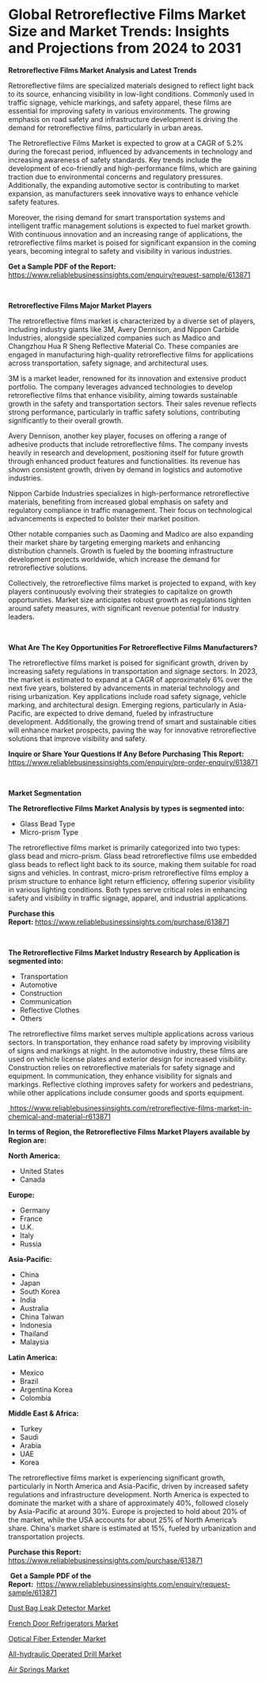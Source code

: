 <p><h1>Global Retroreflective Films Market Size and Market Trends: Insights and Projections from 2024 to 2031</h1></p><p><strong>Retroreflective Films Market Analysis and Latest Trends</strong></p>
<p><p>Retroreflective films are specialized materials designed to reflect light back to its source, enhancing visibility in low-light conditions. Commonly used in traffic signage, vehicle markings, and safety apparel, these films are essential for improving safety in various environments. The growing emphasis on road safety and infrastructure development is driving the demand for retroreflective films, particularly in urban areas.</p><p>The Retroreflective Films Market is expected to grow at a CAGR of 5.2% during the forecast period, influenced by advancements in technology and increasing awareness of safety standards. Key trends include the development of eco-friendly and high-performance films, which are gaining traction due to environmental concerns and regulatory pressures. Additionally, the expanding automotive sector is contributing to market expansion, as manufacturers seek innovative ways to enhance vehicle safety features.</p><p>Moreover, the rising demand for smart transportation systems and intelligent traffic management solutions is expected to fuel market growth. With continuous innovation and an increasing range of applications, the retroreflective films market is poised for significant expansion in the coming years, becoming integral to safety and visibility in various industries.</p></p>
<p><strong>Get a Sample PDF of the Report:&nbsp;</strong> <a href="https://www.reliablebusinessinsights.com/enquiry/request-sample/613871?utm_campaign=1091&utm_medium=2&utm_source=Github&utm_content=ia&utm_term=30092024&utm_id=retroreflective-films">https://www.reliablebusinessinsights.com/enquiry/request-sample/613871</a></p>
<p>&nbsp;</p>
<p><strong>Retroreflective Films Major Market Players</strong></p>
<p><p>The retroreflective films market is characterized by a diverse set of players, including industry giants like 3M, Avery Dennison, and Nippon Carbide Industries, alongside specialized companies such as Madico and Changzhou Hua R Sheng Reflective Material Co. These companies are engaged in manufacturing high-quality retroreflective films for applications across transportation, safety signage, and architectural uses.</p><p>3M is a market leader, renowned for its innovation and extensive product portfolio. The company leverages advanced technologies to develop retroreflective films that enhance visibility, aiming towards sustainable growth in the safety and transportation sectors. Their sales revenue reflects strong performance, particularly in traffic safety solutions, contributing significantly to their overall growth.</p><p>Avery Dennison, another key player, focuses on offering a range of adhesive products that include retroreflective films. The company invests heavily in research and development, positioning itself for future growth through enhanced product features and functionalities. Its revenue has shown consistent growth, driven by demand in logistics and automotive industries.</p><p>Nippon Carbide Industries specializes in high-performance retroreflective materials, benefiting from increased global emphasis on safety and regulatory compliance in traffic management. Their focus on technological advancements is expected to bolster their market position.</p><p>Other notable companies such as Daoming and Madico are also expanding their market share by targeting emerging markets and enhancing distribution channels. Growth is fueled by the booming infrastructure development projects worldwide, which increase the demand for retroreflective solutions.</p><p>Collectively, the retroreflective films market is projected to expand, with key players continuously evolving their strategies to capitalize on growth opportunities. Market size anticipates robust growth as regulations tighten around safety measures, with significant revenue potential for industry leaders.</p></p>
<p>&nbsp;</p>
<p><strong>What Are The Key Opportunities For Retroreflective Films Manufacturers?</strong></p>
<p><p>The retroreflective films market is poised for significant growth, driven by increasing safety regulations in transportation and signage sectors. In 2023, the market is estimated to expand at a CAGR of approximately 6% over the next five years, bolstered by advancements in material technology and rising urbanization. Key applications include road safety signage, vehicle marking, and architectural design. Emerging regions, particularly in Asia-Pacific, are expected to drive demand, fueled by infrastructure development. Additionally, the growing trend of smart and sustainable cities will enhance market prospects, paving the way for innovative retroreflective solutions that improve visibility and safety.</p></p>
<p><strong>Inquire or Share Your Questions If Any Before Purchasing This Report:</strong> <a href="https://www.reliablebusinessinsights.com/enquiry/pre-order-enquiry/613871?utm_campaign=1091&utm_medium=2&utm_source=Github&utm_content=ia&utm_term=30092024&utm_id=retroreflective-films">https://www.reliablebusinessinsights.com/enquiry/pre-order-enquiry/613871</a></p>
<p>&nbsp;</p>
<p><strong>Market Segmentation</strong></p>
<p><strong>The Retroreflective Films Market Analysis by types is segmented into:</strong></p>
<p><ul><li>Glass Bead Type</li><li>Micro-prism Type</li></ul></p>
<p><p>The retroreflective films market is primarily categorized into two types: glass bead and micro-prism. Glass bead retroreflective films use embedded glass beads to reflect light back to its source, making them suitable for road signs and vehicles. In contrast, micro-prism retroreflective films employ a prism structure to enhance light return efficiency, offering superior visibility in various lighting conditions. Both types serve critical roles in enhancing safety and visibility in traffic signage, apparel, and industrial applications.</p></p>
<p><strong>Purchase this Report:&nbsp;</strong><a href="https://www.reliablebusinessinsights.com/purchase/613871?utm_campaign=1091&utm_medium=2&utm_source=Github&utm_content=ia&utm_term=30092024&utm_id=retroreflective-films">https://www.reliablebusinessinsights.com/purchase/613871</a></p>
<p>&nbsp;</p>
<p><strong>The Retroreflective Films Market Industry Research by Application is segmented into:</strong></p>
<p><ul><li>Transportation</li><li>Automotive</li><li>Construction</li><li>Communication</li><li>Reflective Clothes</li><li>Others</li></ul></p>
<p><p>The retroreflective films market serves multiple applications across various sectors. In transportation, they enhance road safety by improving visibility of signs and markings at night. In the automotive industry, these films are used on vehicle license plates and exterior design for increased visibility. Construction relies on retroreflective materials for safety signage and equipment. In communication, they enhance visibility for signals and markings. Reflective clothing improves safety for workers and pedestrians, while other applications include consumer goods and sports equipment.</p></p>
<p><a href="https://www.reliablebusinessinsights.com/retroreflective-films-market-in-chemical-and-material-r613871?utm_campaign=1091&utm_medium=2&utm_source=Github&utm_content=ia&utm_term=30092024&utm_id=retroreflective-films">&nbsp;https://www.reliablebusinessinsights.com/retroreflective-films-market-in-chemical-and-material-r613871</a></p>
<p><strong>In terms of Region, the Retroreflective Films Market Players available by Region are:</strong></p>
<p>
    <p> <strong> North America: </strong>
        <ul>
            <li>United States</li>
            <li>Canada</li>
        </ul>
        </p> 
    <p> <strong> Europe: </strong>
        <ul>
            <li>Germany</li>
            <li>France</li>
            <li>U.K.</li>
            <li>Italy</li>
            <li>Russia</li>
        </ul>
        </p> 
    <p> <strong> Asia-Pacific: </strong>
        <ul>
            <li>China</li>
            <li>Japan</li>
            <li>South Korea</li>
            <li>India</li>
            <li>Australia</li>
            <li>China Taiwan</li>
            <li>Indonesia</li>
            <li>Thailand</li>
            <li>Malaysia</li>
        </ul>
        </p> 
    <p> <strong> Latin America: </strong>
        <ul>
            <li>Mexico</li>
            <li>Brazil</li>
            <li>Argentina Korea</li>
            <li>Colombia</li>
        </ul>
        </p> 
    <p> <strong> Middle East & Africa: </strong>
        <ul>
            <li>Turkey</li>
            <li>Saudi</li>
            <li>Arabia</li>
            <li>UAE</li>
            <li>Korea</li>
        </ul>
    </p>
    </p>
<p><p>The retroreflective films market is experiencing significant growth, particularly in North America and Asia-Pacific, driven by increased safety regulations and infrastructure development. North America is expected to dominate the market with a share of approximately 40%, followed closely by Asia-Pacific at around 30%. Europe is projected to hold about 20% of the market, while the USA accounts for about 25% of North America’s share. China's market share is estimated at 15%, fueled by urbanization and transportation projects.</p></p>
<p><strong>Purchase this Report: </strong><a href="https://www.reliablebusinessinsights.com/purchase/613871?utm_campaign=1091&utm_medium=2&utm_source=Github&utm_content=ia&utm_term=30092024&utm_id=retroreflective-films">https://www.reliablebusinessinsights.com/purchase/613871</a></p>
<p>&nbsp;<strong>Get a Sample PDF of the Report:&nbsp;&nbsp;</strong><a href="https://www.reliablebusinessinsights.com/enquiry/request-sample/613871?utm_campaign=1091&utm_medium=2&utm_source=Github&utm_content=ia&utm_term=30092024&utm_id=retroreflective-films">https://www.reliablebusinessinsights.com/enquiry/request-sample/613871</a></p>
<p><strong></strong></p>
<p><p><a href="https://github.com/HACHEMALEX/Market-Research-Report-List-1/blob/main/dust-bag-leak-detector-market.md?utm_campaign=1091&utm_medium=2&utm_source=Github&utm_content=ia&utm_term=30092024&utm_id=retroreflective-films">Dust Bag Leak Detector Market</a></p><p><a href="https://www.linkedin.com/pulse/emerging-opportunities-challenges-global-french-door-refrigerators-o25ae?utm_campaign=1091&utm_medium=2&utm_source=Github&utm_content=ia&utm_term=30092024&utm_id=retroreflective-films">French Door Refrigerators Market</a></p><p><a href="https://issuu.com/reportprime-2/docs/optical-fiber-extender-market-size-_e40a8566cb7ff5?utm_campaign=1091&utm_medium=2&utm_source=Github&utm_content=ia&utm_term=30092024&utm_id=retroreflective-films">Optical Fiber Extender Market</a></p><p><a href="https://github.com/ClaraRSutton/Market-Research-Report-List-1/blob/main/all-hydraulic-operated-drill-market.md?utm_campaign=1091&utm_medium=2&utm_source=Github&utm_content=ia&utm_term=30092024&utm_id=retroreflective-films">All-hydraulic Operated Drill Market</a></p><p><a href="https://www.linkedin.com/pulse/unlocking-growth-potential-market-strategic-analysis-air-0r5te?utm_campaign=1091&utm_medium=2&utm_source=Github&utm_content=ia&utm_term=30092024&utm_id=retroreflective-films">Air Springs Market</a></p></p>